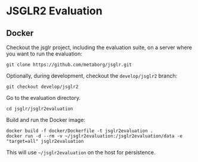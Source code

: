 # JSGLR2 Evaluation

## Docker

Checkout the jsglr project, including the evaluation suite, on a server where you want to run the evaluation:

```
git clone https://github.com/metaborg/jsglr.git
```

Optionally, during development, checkout the `develop/jsglr2` branch:

```
git checkout develop/jsglr2
```

Go to the evaluation directory.

```
cd jsglr/jsglr2evaluation
```

Build and run the Docker image:

```
docker build -f docker/Dockerfile -t jsglr2evaluation .
docker run -d --rm -v ~/jsglr2evaluation:/jsglr2evaluation/data -e "target=all" jsglr2evaluation
```

This will use `~/jsglr2evaluation` on the host for persistence.